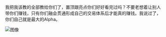 我把我该教的全部教给你们了，置顶跟亮点你们好好看完过吗？不要老想着让别人带你们赚钱，只有你们融会贯通形成自己的交易体系后才能真的赚钱。我说过了，你们自己就是最大的Alpha。

![图像](https://pbs.twimg.com/media/GQarm9paIAML29l?format=jpg&name=medium)
